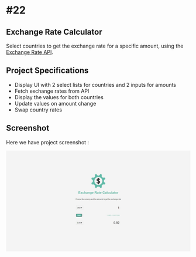 # #22

## Exchange Rate Calculator
Select countries to get the exchange rate for a specific amount, using the [Exchange Rate API](https://www.exchangerate-api.com/).

## Project Specifications
- Display UI with 2 select lists for countries and 2 inputs for amounts
- Fetch exchange rates from API
- Display the values for both countries
- Update values on amount change
- Swap country rates

## Screenshot
Here we have project screenshot :

![screenshot](screenshot.jpeg)
